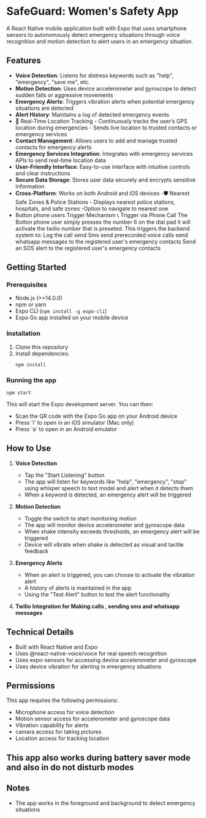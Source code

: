 # SafeGuard: Women's Safety App

A React Native mobile application built with Expo that uses smartphone sensors to autonomously detect emergency situations through voice recognition and motion detection to alert users in an emergency situation.

## Features

- **Voice Detection**: Listens for distress keywords such as "help", "emergency", "save me", etc.
- **Motion Detection**: Uses device accelerometer and gyroscope to detect sudden falls or aggressive movements
- **Emergency Alerts**: Triggers vibration alerts when potential emergency situations are detected
- **Alert History**: Maintains a log of detected emergency events
- 📍 Real-Time Location Tracking - Continuously tracks the user’s GPS location during emergencies - Sends live location to trusted contacts or emergency services
- **Contact Management**: Allows users to add and manage trusted contacts for emergency alerts
- **Emergency Services Integration**: Integrates with emergency services APIs to send real-time location data
- **User-Friendly Interface**: Easy-to-use interface with intuitive controls and clear instructions
- **Secure Data Storage**: Stores user data securely and encrypts sensitive information
- **Cross-Platform**: Works on both Android and iOS devices
  -🛡️ Nearest Safe Zones & Police Stations - Displays nearest police stations, hospitals, and safe zones
  -Option to navigate to nearest one
- Button phone users Trigger Mechanism
  📞 Trigger via Phone Call
  The Button phone user simply presses the number 6 on the dial pad it will activate the twilio number that is preseted.
  This triggers the backend system to:
  Log the call
  send Sms
  send prerecorded voice calls
  send whatsapp messages to the registered user's emergency contacts
  Send an SOS alert to the registered user's emergency contacts

## Getting Started

### Prerequisites

- Node.js (>=14.0.0)
- npm or yarn
- Expo CLI (`npm install -g expo-cli`)
- Expo Go app installed on your mobile device

### Installation

1. Clone this repository
2. Install dependencies:
   ```
   npm install
   ```

### Running the app

```
npm start
```

This will start the Expo development server. You can then:

- Scan the QR code with the Expo Go app on your Android device
- Press 'i' to open in an iOS simulator (Mac only)
- Press 'a' to open in an Android emulator

## How to Use

1. **Voice Detection**

   - Tap the "Start Listening" button
   - The app will listen for keywords like "help", "emergency", "stop" using whisper speech to text model and alert when it detects them
   - When a keyword is detected, an emergency alert will be triggered

2. **Motion Detection**

   - Toggle the switch to start monitoring motion
   - The app will monitor device accelerometer and gyroscope data
   - When shake intensity exceeds thresholds, an emergency alert will be triggered
   - Device will vibrate when shake is detected as visual and tactile feedback

3. **Emergency Alerts**
   - When an alert is triggered, you can choose to activate the vibration alert
   - A history of alerts is maintained in the app
   - Using the "Test Alert" button to test the alert functionality

4. **Twilio Integration for Making calls , sending sms and whatsapp messages**

## Technical Details

- Built with React Native and Expo
- Uses @react-native-voice/voice for real speech recognition
- Uses expo-sensors for accessing device accelerometer and gyroscope
- Uses device vibration for alerting in emergency situations

## Permissions

This app requires the following permissions:

- Microphone access for voice detection
- Motion sensor access for accelerometer and gyroscope data
- Vibration capability for alerts
- camara access for taking pictures
- Location access for tracking location 

## This app also works during battery saver mode and also in do not disturb modes

## Notes

- The app works in the foreground and background to detect emergency situations
